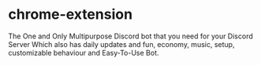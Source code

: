 # chrome-extension
The One and Only Multipurpose Discord bot that you need for your Discord Server Which also has daily updates and fun, economy, music, setup, customizable behaviour and Easy-To-Use Bot.
